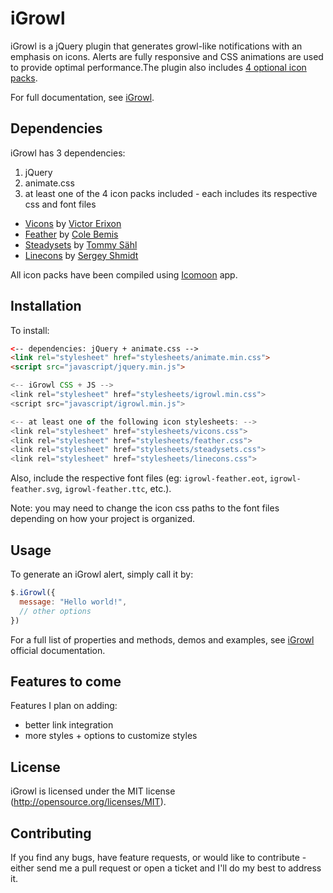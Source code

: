 iGrowl
======

iGrowl is a jQuery plugin that generates growl-like notifications with an emphasis on icons. Alerts are fully responsive and CSS animations are used to provide optimal performance.The plugin also includes [4 optional icon packs](http://catc.github.io/iGrowl/#ss-installation).

For full documentation, see [iGrowl](http://catc.github.io/iGrowl/).

## Dependencies
iGrowl has 3 dependencies:

1. jQuery
2. animate.css
3. at least one of the 4 icon packs included - each includes its respective css and font files
  * [Vicons](https://dribbble.com/shots/1663443-60-Vicons-Free-Icon-Set) by [Victor Erixon](http://victorerixon.com/)
  * [Feather](http://colebemis.com/feather/) by [Cole Bemis](http://colebemis.com/)
  * [Steadysets](https://dribbble.com/shots/929153-Steady-set-of-icons) by [Tommy Sähl](http://tommysahl.com/)
  * [Linecons](http://designmodo.com/linecons-free/) by [Sergey Shmidt](http://shmidt.in/)

All icon packs have been compiled using [Icomoon](https://icomoon.io/) app.

## Installation
To install:
```HTML
<-- dependencies: jQuery + animate.css --> 
<link rel="stylesheet" href="stylesheets/animate.min.css">
<script src="javascript/jquery.min.js">

<-- iGrowl CSS + JS --> 
<link rel="stylesheet" href="stylesheets/igrowl.min.css">
<script src="javascript/igrowl.min.js">

<-- at least one of the following icon stylesheets: --> 
<link rel="stylesheet" href="stylesheets/vicons.css">
<link rel="stylesheet" href="stylesheets/feather.css">
<link rel="stylesheet" href="stylesheets/steadysets.css">
<link rel="stylesheet" href="stylesheets/linecons.css">
```
Also, include the respective font files (eg: `igrowl-feather.eot`, `igrowl-feather.svg`, `igrowl-feather.ttc`, etc.).

Note: you may need to change the icon css paths to the font files depending on how your project is organized.


## Usage
To generate an iGrowl alert, simply call it by:
```javascript
$.iGrowl({
  message: "Hello world!",
  // other options
})
```
For a full list of properties and methods, demos and examples, see [iGrowl](http://catc.github.io/iGrowl/) official documentation.

## Features to come
Features I plan on adding:
* better link integration
* more styles + options to customize styles

## License
iGrowl is licensed under the MIT license (http://opensource.org/licenses/MIT).

## Contributing
If you find any bugs, have feature requests, or would like to contribute - either send me a pull request or open a ticket and I'll do my best to address it.
